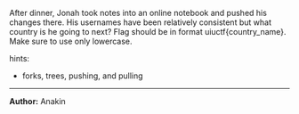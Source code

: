After dinner, Jonah took notes into an online notebook and pushed his changes there. His usernames have been relatively consistent but what country is he going to next? Flag should be in format uiuctf{country_name}. Make sure to use only lowercase.

hints:
 - forks, trees, pushing, and pulling

---

**Author:** Anakin